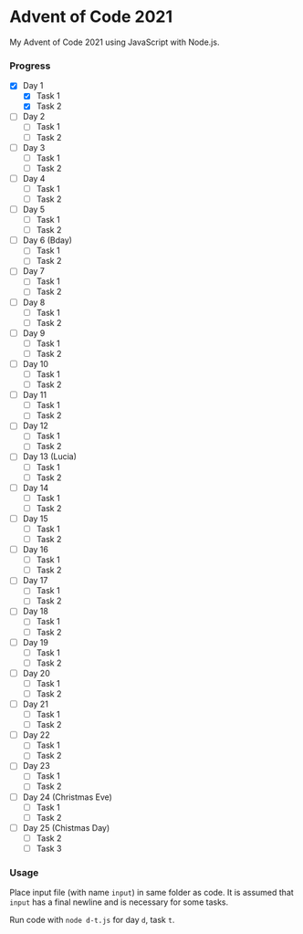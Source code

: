 # Advent of Code 2021

My Advent of Code 2021 using JavaScript with Node.js.

### Progress

- [x] Day 1
  - [x] Task 1
  - [x] Task 2
- [ ] Day 2
  - [ ] Task 1
  - [ ] Task 2
- [ ] Day 3
  - [ ] Task 1
  - [ ] Task 2
- [ ] Day 4
  - [ ] Task 1
  - [ ] Task 2
- [ ] Day 5
  - [ ] Task 1
  - [ ] Task 2
- [ ] Day 6 (Bday)
  - [ ] Task 1
  - [ ] Task 2
- [ ] Day 7
  - [ ] Task 1
  - [ ] Task 2
- [ ] Day 8
  - [ ] Task 1
  - [ ] Task 2
- [ ] Day 9
  - [ ] Task 1
  - [ ] Task 2
- [ ] Day 10
  - [ ] Task 1
  - [ ] Task 2
- [ ] Day 11
  - [ ] Task 1
  - [ ] Task 2
- [ ] Day 12
  - [ ] Task 1
  - [ ] Task 2
- [ ] Day 13 (Lucia)
  - [ ] Task 1
  - [ ] Task 2
- [ ] Day 14
  - [ ] Task 1
  - [ ] Task 2
- [ ] Day 15
  - [ ] Task 1
  - [ ] Task 2
- [ ] Day 16
  - [ ] Task 1
  - [ ] Task 2
- [ ] Day 17
  - [ ] Task 1
  - [ ] Task 2
- [ ] Day 18
  - [ ] Task 1
  - [ ] Task 2
- [ ] Day 19
  - [ ] Task 1
  - [ ] Task 2
- [ ] Day 20
  - [ ] Task 1
  - [ ] Task 2
- [ ] Day 21
  - [ ] Task 1
  - [ ] Task 2
- [ ] Day 22
  - [ ] Task 1
  - [ ] Task 2
- [ ] Day 23
  - [ ] Task 1
  - [ ] Task 2
- [ ] Day 24 (Christmas Eve)
  - [ ] Task 1
  - [ ] Task 2
- [ ] Day 25 (Chistmas Day)
  - [ ] Task 2
  - [ ] Task 3

### Usage

Place input file (with name `input`) in same folder as code. It is assumed that `input` has a final newline and is necessary for some tasks.

Run code with `node d-t.js` for day `d`, task `t`.
